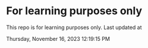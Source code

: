 # For learning purposes only
This repo is for learning purposes only.
Last updated at

Thursday, November 16, 2023 12:19:15 PM


